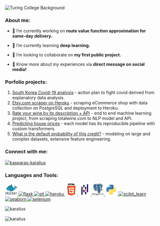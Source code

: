 <img align="center" src="https://i.imgur.com/NoEVh13.png" alt="Turing College Background"/>

<h3 align="left">About me:</h3>
<p align="left">
 
 - 🔭 I’m currently working on **route value function approximation for same-day delivery.**

- 🌱 I’m currently learning **deep learning.**

- 👯 I’m looking to collaborate on **my first public project.**

- 📄 Know more about my experiences via **direct message on social media!**
 
 </p>
<h3 align="left">Porfolio projects:</h3>
<p align="left">
<ol>
  <li><a href="https://github.com/Karalius/south-korea-covid-analysis">South Korea Covid-19 analysis</a> - action plan to fight covid derived from explanatory data analysis.</li>
  <li><a href="https://github.com/Karalius/etsy-scraper">Etsy.com scraper on Heroku</a> - scraping eCommerce shop with data collection on PostgreSQL and deployment to Heroku.</li>
  <li><a href="https://github.com/Karalius/scrape-totalwine.com">Rate your wine by its description + API</a> - end to end machine learning project, from scraping totalwine.com to NLP model and API. </li>
  <li><a href="https://github.com/Karalius/house-price-prediction">Predicting house prices</a> - each model has its reproducible pipeline with custom transformers.</li>
  <li><a href="https://github.com/Karalius/credit-default-risk">What is the default probability of this credit?</a> - modeling on large and complex datasets, extensive feature engineering.</li>
</ol>
</p>
<h3 align="left">Connect with me:</h3>
<p align="left">
<a href="https://linkedin.com/in/kasparas-karalius" target="blank"><img align="center" src="https://raw.githubusercontent.com/rahuldkjain/github-profile-readme-generator/master/src/images/icons/Social/linked-in-alt.svg" alt="kasparas-karalius" height="30" width="40" /></a>
</p>

<h3 align="left">Languages and Tools:</h3>
<p align="left"> <a href="https://www.docker.com/" target="_blank" rel="noreferrer"> <img src="https://raw.githubusercontent.com/devicons/devicon/master/icons/docker/docker-original-wordmark.svg" alt="docker" width="40" height="40"/> </a> <a href="https://flask.palletsprojects.com/" target="_blank" rel="noreferrer"> <img src="https://www.vectorlogo.zone/logos/pocoo_flask/pocoo_flask-icon.svg" alt="flask" width="40" height="40"/> </a> <a href="https://git-scm.com/" target="_blank" rel="noreferrer"> <img src="https://www.vectorlogo.zone/logos/git-scm/git-scm-icon.svg" alt="git" width="40" height="40"/> </a> <a href="https://heroku.com" target="_blank" rel="noreferrer"> <img src="https://www.vectorlogo.zone/logos/heroku/heroku-icon.svg" alt="heroku" width="40" height="40"/> </a> <a href="https://www.w3.org/html/" target="_blank" rel="noreferrer"> <img src="https://raw.githubusercontent.com/devicons/devicon/master/icons/html5/html5-original-wordmark.svg" alt="html5" width="40" height="40"/> </a> <a href="https://pandas.pydata.org/" target="_blank" rel="noreferrer"> <img src="https://raw.githubusercontent.com/devicons/devicon/2ae2a900d2f041da66e950e4d48052658d850630/icons/pandas/pandas-original.svg" alt="pandas" width="40" height="40"/> </a> <a href="https://www.postgresql.org" target="_blank" rel="noreferrer"> <img src="https://raw.githubusercontent.com/devicons/devicon/master/icons/postgresql/postgresql-original-wordmark.svg" alt="postgresql" width="40" height="40"/> </a> <a href="https://www.python.org" target="_blank" rel="noreferrer"> <img src="https://raw.githubusercontent.com/devicons/devicon/master/icons/python/python-original.svg" alt="python" width="40" height="40"/> </a> <a href="https://scikit-learn.org/" target="_blank" rel="noreferrer"> <img src="https://upload.wikimedia.org/wikipedia/commons/0/05/Scikit_learn_logo_small.svg" alt="scikit_learn" width="40" height="40"/> </a> <a href="https://seaborn.pydata.org/" target="_blank" rel="noreferrer"> <img src="https://seaborn.pydata.org/_images/logo-mark-lightbg.svg" alt="seaborn" width="40" height="40"/> </a> <a href="https://www.selenium.dev" target="_blank" rel="noreferrer"> <img src="https://raw.githubusercontent.com/detain/svg-logos/780f25886640cef088af994181646db2f6b1a3f8/svg/selenium-logo.svg" alt="selenium" width="40" height="40"/> </a> </p>

<p><img align="center" src="https://github-readme-stats.vercel.app/api/top-langs?username=karalius&show_icons=true&theme=dark&locale=en&layout=compact" alt="karalius" /></p>

<p><img align="center" src="https://github-readme-streak-stats.herokuapp.com/?user=karalius&theme=dark" alt="karalius" /></p>
